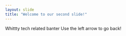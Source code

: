 ```yaml
---
layout: slide
title: "Welcome to our second slide!"
---
```

Whittty tech related banter
Use the left arrow to go back!
